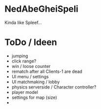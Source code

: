 # NedAbeGheiSpeli
Kinda like Spleef...

# ToDo / Ideen
- jumping
- click range?
- win / loose counter
- rematch after all Clients-1 are dead
- UI menu / settings
- UI matchmaking / lobby
- physics serverside / Character controller?
- player model
- settings for map (size)
- 
